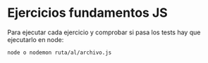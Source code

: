 # Ejercicios fundamentos JS

Para ejecutar cada ejercicio y comprobar si pasa los tests hay que ejecutarlo en node:

`node o nodemon ruta/al/archivo.js`